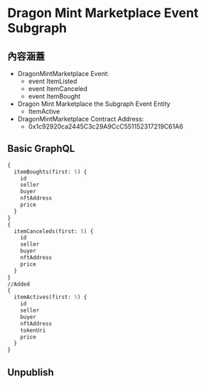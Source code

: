 # Dragon Mint Marketplace Event Subgraph

## **內容涵蓋**

- DragonMintMarketplace Event:
  - event ItemListed
  - event ItemCanceled
  - event ItemBought
- Dragon Mint Marketplace the Subgraph Event Entity
  - ItemActive
- DragonMintMarketplace Contract Address:
  - 0x1c92920ca2445C3c29A9CcC551152317219C61A6

## **Basic GraphQL**

```graphql
{
  itemBoughts(first: 5) {
    id
    seller
    buyer
    nftAddress
    price
  }
}
{
  itemCanceleds(first: 5) {
    id
    seller
    buyer
    nftAddress
    price
  }
}
//Added
{
  itemActives(first: 5) {
    id
    seller
    buyer
    nftAddress
    tokenUri
    price
  }
}

```

## **Unpublish**
